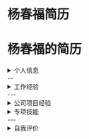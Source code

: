 # 杨春福简历
# 杨春福的简历

<details>
<summary>个人信息</summary>
![头像](http://ww3.sinaimg.cn/mw690/006nRIk4jw1f47w4c4ejlj302w04tdfu.jpg)
**姓名**:杨春福
**手机**:13411932317
**邮箱**:13411932317@163.com
**首页**:http://www.cnblogs.com/jordanYang/
**社区**:https://github.com/MichaelJordanYang
**学历**:本科
**工作经验**:一年半
**工作状态**:已经离职,可随时上岗
</details>
--
<details>
<summary>工作经验</summary>

时间 | 公司 | 部门 | 职位 | 岗位职责
--- | --- | --- | --- | ---
**2015-04** 至 **2016-05** | 惠州半城传媒有限公司 | 移动开发部 | iOS开发工程师 | 界面搭建与功能开发

</details>
---
<details>
<summary>公司项目经验</summary>

**1. [吃喝惠州](https://itunes.apple.com/cn/app/chi-he-hui-zhou/id962246564?mt=8)(2014-10~2015-3)**
>吃喝惠州App是惠州美食、消费、购物、集优惠资讯、生活分享、交流互动和美食消费为一体的App.

**项目职责**

* 团队开发(负责推荐主界面搭建以及设计圈子界面模块,代码的开发,确定产品UI和后期调试,产品后期配合其他部门进行bug的修复和测试,最后协助项目经理对整体架构搭建以及相关证书配置,负责项目后期产品更新迭代)

**技术要点**

* 项目使用MVC模式划分模块，使项目结构更加清晰。使用单利、通知、代理、工厂等设计模式。
* 推荐界面使用自己封装好的框架GInfiniteScrollView，实现图片轮播功能。
* 自定义UITableViewCell展示信息，利用didSelectRow方法跳转相应的控制器展示信息 。
* 使用JSON数据的解析，与SDWebImage框架对图片进行缓存，上传下载数据使用封装好的工具类进行传输。
* 顶部的导航栏使用自定义UISearchbar继承UITextfield检索帖子、文章、用户,显示搜索的结果。
* 集成友盟分享，方便用户用户分享。
* 使用UIImageWriteToSavedPhotosAlbum往照片库里面储存图片。
* 福利模块导航栏二维码功能封装重构。
* 网络请求采用AFNetworking封装了一套公用的HTTPRequestTool工具类，便于改成其他第三方框架以及发送请求获取数据。


**2. [在惠州](https://itunes.apple.com/cn/app/zai-hui-zhou/id1024945119?mt=8)(2015-4~2015-8)**
> 在惠州是一款专注于惠州美食、生活分享、网友互动的即使移动社交平台，网友随时随地的了解惠州美食，分享惠州生活。发现惠州之美，让网友在惠州的生活更有趣。

**项目职责**

* 在该项目中(在该项目中负责(app功能开发,上线等)）
**技术要点**

* 项目引导页业务逻辑的设计以及性能优化.
* 自定义UICollectionViewLayout，通过delegate返回布局的高度传递cell 索引。根据接口中返回的宽高来设置显示的CollectionViewcell的一个大小。主要是在布局类中对cell的位置的一个摆放,需要在布局类中动态去计算得到当前的一个最短的位置,然后根据最短的位置摆放新的cell。
* 自定义下拉刷新，下拉刷新，跟上拉加载新数据的实现。这里使用的是MJrefresh来实现这个刷新操作，我们知道在collectionview上下拖动的时候会触发偏移量的改变，根据这个我们来实现这个刷新操作，请求新一页的数据或者是重新请求数据,再异步回到主线程通知collectionview的数据刷新。
* 统一设置返回按钮和全局滑动返回。
* UITableview的循环利用以及自定义cell、UITableview的级联菜单
* 网络请求采用AFNetworking封装了一套公用的HTTPRequestTool工具类，便于改成其他第三方框架以及发送请求获取数据。
* 监听滑动偏移量,实现点击按钮回到顶部的功能。
* 利用了友盟实现了第三方分享至微信，QQ和微博。
* 使用了第三方的sqlite管理工具fmdb配和自己在第三方的基础上封装的数据库工具类来实现。
* 图片处理,这里采用的是第三方的sdwebimge的图片处理。
* 利用第三方环信SDK实现了即时通讯聊天功能。
* 使用正则表达式对手机号和密码进行校验。
* 使用MD5对密码进行加密传输。
 
</details>

<details>
<summary>专项技能</summary>

* 熟悉使用`C/Objective-C/Swift`语言编程,并且使用`Xcode`工具进行开发;
* 熟悉`MVC`、代理、单例、观察者等常用设计模式;
* 熟练使用`Xib`、`Storyboard`结合纯代码进行开发;
* 熟练使用第三方库管理工具`CocoaPods`.
* 熟悉友盟第三方登录`SDK`和百度地图的集成;
* 熟悉融云即时通讯SDK和集成支付宝、微信支付的支付功能
* 熟悉XML、JSON的使用,用于网络数据传输和解析;
* 熟悉使用`SVN`、`Git`源代码管理工具进行团队开发;
* 熟悉`iOS`网络通信机制、多线程、UI界面交互、数据库存储、等;
* 熟悉`iPhone`、`iPad`应用开发流程，和对`iPhone`、`iPad`进行屏幕尺寸和版本的适配。
* 了解HTML5,JS,CSS,jQuery.
* 了解React-Native之iOS与Android之间的跨平台开发,即可运行在安卓,亦可运行在iPhone上. 
* 了解`OC`的`runtime`的运行机制和内存管理;
* 了解APNs苹果推送通知服务



</details>
---
<details>
<summary>自我评价</summary>
>
我是一个乐观自信的人，无论做什么事情都会全力以赴，不留遗憾，`人生可以有后悔，但别有遗憾`我热爱生活，热爱学习，对未知的明天充满好奇。对于程序员这份工作,我认为带给我最大的收获是让我思考的有逻辑，去得到想要的结果，潜移默化的让我对人生的态度也有了某些转变。我喜欢一切美好的事物，永远都保持着一种乐观积极的心态。这就是我，相信自己相信知识。
我在闲暇的时候会学习新的技术和朋友同事交流.现在也是`CSDN`、博客园、`Github`、`CocoaChina`、`Stack Overflow`等技术交流网站的常客。能够使用Objective-C进行开发,对Swift有一定的了解使用.闲暇的时候也会写**[我的博客地址]
(http://www.cnblogs.com/jordanYang/)**分享和学习知识.
       工作积极进取,态度认真、爱好运动，喜欢打篮球，乒乓球，台球,等体育运动,希望可以寻求有共同爱好的团队.
>
           
</details>




